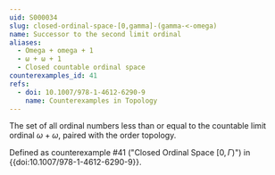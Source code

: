 ```yaml
---
uid: S000034
slug: closed-ordinal-space-[0,gamma]-(gamma-<-omega)
name: Successor to the second limit ordinal
aliases:
  - Omega + omega + 1
  - ω + ω + 1
  - Closed countable ordinal space
counterexamples_id: 41
refs:
  - doi: 10.1007/978-1-4612-6290-9 
    name: Counterexamples in Topology
---
```

The set of all ordinal numbers less than or equal to the countable
limit ordinal $\omega+\omega$, paired with the order topology.

Defined as counterexample #41 ("Closed Ordinal Space $[0,\Gamma)$")
in {{doi:10.1007/978-1-4612-6290-9}}.
